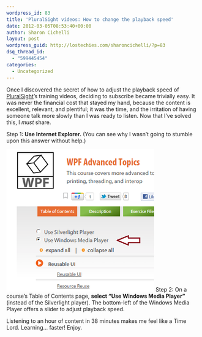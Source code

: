 ```yaml
---
wordpress_id: 83
title: 'PluralSight videos: How to change the playback speed'
date: 2012-03-05T08:53:40+00:00
author: Sharon Cichelli
layout: post
wordpress_guid: http://lostechies.com/sharoncichelli/?p=83
dsq_thread_id:
  - "599445454"
categories:
  - Uncategorized
---
```

Once I discovered the secret of how to adjust the playback speed of [PluralSight](http://www.pluralsight.com/)&rsquo;s training videos, deciding to subscribe became trivially easy. It was never the financial cost that stayed my hand, because the content is excellent, relevant, and plentiful; it was the time, and the irritation of having someone talk more slowly than I was ready to listen. Now that I&#8217;ve solved this, I _must_ share.

Step 1: **Use Internet Explorer.** (You can see why I wasn&#8217;t going to stumble upon this answer without help.)

[<img src="/content/sharoncichelli/uploads/2012/03/PluralSightWindowsMediaPlayer.png" alt="Use Windows Media Player" title="PluralSightWindowsMediaPlayer" width="386" height="371" class="alignright size-full wp-image-84" />](/content/sharoncichelli/uploads/2012/03/PluralSightWindowsMediaPlayer.png) Step 2: On a course&#8217;s Table of Contents page, **select &#8220;Use Windows Media Player&#8221;** (instead of the Silverlight player). The bottom-left of the Windows Media Player offers a slider to adjust playback speed. 

Listening to an hour of content in 38 minutes makes me feel like a Time Lord. Learning&#8230; faster! Enjoy.